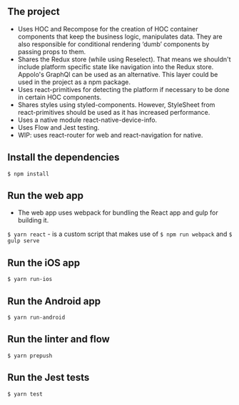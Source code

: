 ## The project

- Uses HOC and Recompose for the creation of HOC container components that keep the business logic, manipulates data. They are also responsible for conditional rendering ‘dumb’ components by passing props to them.
- Shares the Redux store (while using Reselect). That means we shouldn't include platform specific state like navigation into the Redux store. Appolo's GraphQl can be used as an alternative. This layer could be used in the project as a npm package.
- Uses react-primitives for detecting the platform if necessary to be done in certain HOC components.
- Shares styles using styled-components. However, StyleSheet from react-primitives should be used as it has increased performance.
- Uses a native module react-native-device-info.
- Uses Flow and Jest testing.
- WIP: uses react-router for web and react-navigation for native.

## Install the dependencies

`$ npm install`

## Run the web app

- The web app uses webpack for bundling the React app and gulp for building it.

`$ yarn react` - is a custom script that makes use of `$ npm run webpack` and `$ gulp serve`

## Run the iOS app

`$ yarn run-ios`

## Run the Android app

`$ yarn run-android`

## Run the linter and flow

`$ yarn prepush`

## Run the Jest tests

`$ yarn test`
